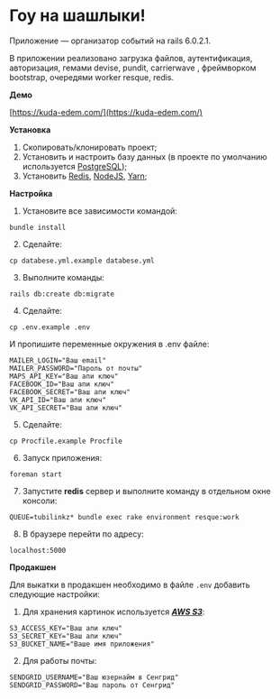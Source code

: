 # Гоу на шашлыки!

Приложение — организатор событий на rails 6.0.2.1.

В приложении реализовано загрузка файлов, аутентификация, авторизация, гемами devise, pundit, carrierwave
, фреймворком bootstrap, очередями worker resque, redis.

**Демо**

[https://kuda-edem.com/](https://kuda-edem.com/)

**Установка**
 
1. Скопировать/клонировать проект;
2. Установить и настроить базу данных (в проекте по умолчанию используется [PostgreSQL][1]);
3. Установить [Redis][2], [NodeJS][3], [Yarn][4];
 
**Настройка**
 
1. Установите все зависимости командой:

```
bundle install
```
2. Сделайте:
   
```
cp databese.yml.example databese.yml
```

3. Выполните команды:
 
```
rails db:create db:migrate
```

4. Сделайте:
   
```
cp .env.example .env
```
  
  И пропишите переменные окружения в .env файле:
```
MAILER_LOGIN="Ваш email"
MAILER_PASSWORD="Пароль от почты"
MAPS_API_KEY="Ваш апи ключ"
FACEBOOK_ID="Ваш апи ключ"
FACEBOOK_SECRET="Ваш апи ключ"
VK_API_ID="Ваш апи ключ"
VK_API_SECRET="Ваш апи ключ"
``` 


5. Сделайте:
  
 ```
 cp Procfile.example Procfile
 ```

6. Запуск приложения:

```
foreman start
```

7. Запустите **redis** сервер и выполните команду в отдельном окне консоли: 

```
QUEUE=tubilinkz* bundle exec rake environment resque:work
```
 
8. В браузере перейти по адресу:

```
localhost:5000
```

**Продакшен**

Для выкатки в продакшен необходимо в файле `.env` добавить следующие настройки:

1. Для хранения картинок используется ***[AWS S3][5]***: 

```
S3_ACCESS_KEY="Ваш апи ключ"
S3_SECRET_KEY="Ваш апи ключ"
S3_BUCKET_NAME="Ваше имя приложения"
``` 

2. Для работы почты:

```
SENDGRID_USERNAME="Ваш юзернайм в Сенгрид"
SENDGRID_PASSWORD="Ваш пароль от Сенгрид"
``` 


 [1]: https://www.postgresql.org/
 [2]: https://redis.io/
 [3]: https://nodejs.org/en/
 [4]: https://yarnpkg.com/
 [5]: https://docs.aws.amazon.com/quickstarts/latest/s3backup/step-1-create-bucket.html